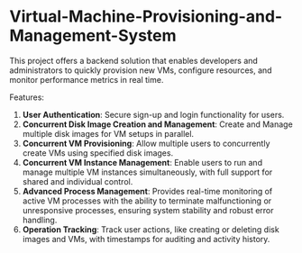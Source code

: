 # Virtual-Machine-Provisioning-and-Management-System
This project offers a backend solution that enables developers and administrators to quickly provision new VMs, configure resources, and monitor performance metrics in real time.

Features:
1. **User Authentication**: Secure sign-up and login functionality for users.
2. **Concurrent Disk Image Creation and Management**: Create and Manage multiple disk images for VM setups in parallel.
3. **Concurrent VM Provisioning**: Allow multiple users to concurrently create VMs using specified disk images.
4. **Concurrent VM Instance Management**: Enable users to run and manage multiple VM instances simultaneously, with full support for shared and individual control.
5. **Advanced Process Management**: Provides real-time monitoring of active VM processes with the ability to terminate malfunctioning or unresponsive processes, ensuring system stability and robust error handling.
6. **Operation Tracking**: Track user actions, like creating or deleting disk images and VMs, with timestamps for auditing and activity history. 
